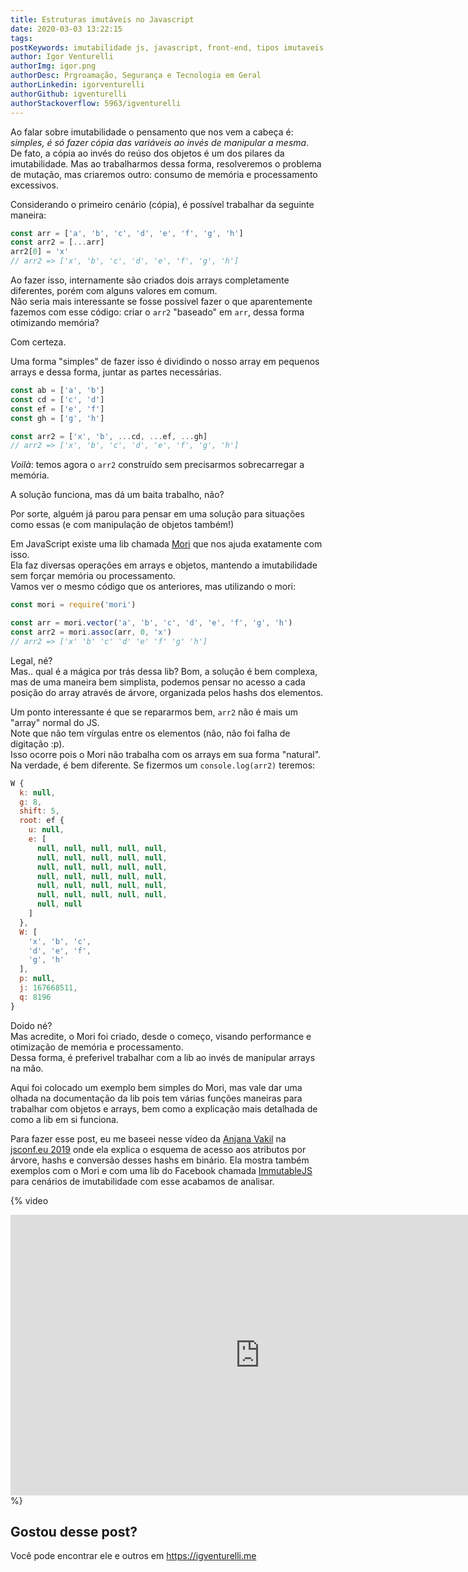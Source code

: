 ```yaml
---
title: Estruturas imutáveis no Javascript
date: 2020-03-03 13:22:15
tags:
postKeywords: imutabilidade js, javascript, front-end, tipos imutaveis javascript
author: Igor Venturelli
authorImg: igor.png
authorDesc: Prgroamação, Segurança e Tecnologia em Geral
authorLinkedin: igorventurelli
authorGithub: igventurelli
authorStackoverflow: 5963/igventurelli
---
```


Ao falar sobre imutabilidade o pensamento que nos vem a cabeça é: _simples, é só fazer cópia das variáveis ao invés de manipular a mesma_.  
De fato, a cópia ao invés do reúso dos objetos é um dos pilares da imutabilidade. Mas ao trabalharmos dessa forma, resolveremos o problema de mutação, mas criaremos outro: consumo de memória e processamento excessivos.

Considerando o primeiro cenário (cópia), é possível trabalhar da seguinte maneira:

```javascript
const arr = ['a', 'b', 'c', 'd', 'e', 'f', 'g', 'h']
const arr2 = [...arr]
arr2[0] = 'x'
// arr2 => ['x', 'b', 'c', 'd', 'e', 'f', 'g', 'h']
```

Ao fazer isso, internamente são criados dois arrays completamente diferentes, porém com alguns valores em comum.  
Não seria mais interessante se fosse possível fazer o que aparentemente fazemos com esse código: criar o `arr2` "baseado" em `arr`, dessa forma otimizando memória?

<!-- more -->

Com certeza.  

Uma forma "simples" de fazer isso é dividindo o nosso array em pequenos arrays e dessa forma, juntar as partes necessárias.

```javascript
const ab = ['a', 'b']
const cd = ['c', 'd']
const ef = ['e', 'f']
const gh = ['g', 'h']

const arr2 = ['x', 'b', ...cd, ...ef, ...gh]
// arr2 => ['x', 'b', 'c', 'd', 'e', 'f', 'g', 'h']
```

_Voilà_: temos agora o `arr2` construído sem precisarmos sobrecarregar a memória.

A solução funciona, mas dá um baita trabalho, não?

Por sorte, alguém já parou para pensar em uma solução para situações como essas (e com manipulação de objetos também!)

Em JavaScript existe uma lib chamada [Mori](https://swannodette.github.io/mori) que nos ajuda exatamente com isso.  
Ela faz diversas operações em arrays e objetos, mantendo a imutabilidade sem forçar memória ou processamento.  
Vamos ver o mesmo código que os anteriores, mas utilizando o mori:

```javascript
const mori = require('mori')

const arr = mori.vector('a', 'b', 'c', 'd', 'e', 'f', 'g', 'h')
const arr2 = mori.assoc(arr, 0, 'x')
// arr2 => ['x' 'b' 'c' 'd' 'e' 'f' 'g' 'h']
```


Legal, né?  
Mas.. qual é a mágica por trás dessa lib?
Bom, a solução é bem complexa, mas de uma maneira bem simplista, podemos pensar no acesso a cada posição do array através de árvore, organizada pelos hashs dos elementos. 

Um ponto interessante é que se repararmos bem, `arr2` não é mais um "array" normal do JS.  
Note que não tem vírgulas entre os elementos (não, não foi falha de digitação :p).  
Isso ocorre pois o Mori não trabalha com os arrays em sua forma "natural". Na verdade, é bem diferente. Se fizermos um `console.log(arr2)` teremos:

```javascript
W {
  k: null,
  g: 8,
  shift: 5,
  root: ef {
    u: null,
    e: [
      null, null, null, null, null,
      null, null, null, null, null,
      null, null, null, null, null,
      null, null, null, null, null,
      null, null, null, null, null,
      null, null, null, null, null,
      null, null
    ]
  },
  W: [
    'x', 'b', 'c',
    'd', 'e', 'f',
    'g', 'h'
  ],
  p: null,
  j: 167668511,
  q: 8196
}
```

Doido né?  
Mas acredite, o Mori foi criado, desde o começo, visando performance e otimização de memória e processamento.  
Dessa forma, é preferivel trabalhar com a lib ao invés de manipular arrays na mão.

Aqui foi colocado um exemplo bem simples do Mori, mas vale dar uma olhada na documentação da lib pois tem várias funções maneiras para trabalhar com objetos e arrays, bem como a explicação mais detalhada de como a lib em si funciona.

Para fazer esse post, eu me baseei nesse vídeo da [Anjana Vakil](https://twitter.com/anjanavakil) na [jsconf.eu 2019](https://jsconf.eu) onde ela explica o esquema de acesso aos atributos por árvore, hashs e conversão desses hashs em binário. Ela mostra também exemplos com o Mori e com uma lib do Facebook chamada [ImmutableJS](https://immutable-js.github.io/immutable-js/) para cenários de imutabilidade com esse acabamos de analisar. 

{% video 
<iframe width="798" height="449" src="https://www.youtube.com/embed/Wo0qiGPSV-s" frameborder="0" allow="accelerometer; autoplay; encrypted-media; gyroscope; picture-in-picture" allowfullscreen></iframe>
%}

## Gostou desse post?

Você pode encontrar ele e outros em https://igventurelli.me
